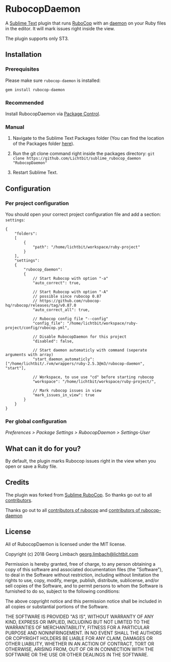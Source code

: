 # RubocopDaemon

A [Sublime Text](http://www.sublimetext.com/) plugin that runs [RuboCop](https://github.com/bbatsov/rubocop) with an [daemon](https://github.com/fohte/rubocop-daemon) on your Ruby files in the editor. It will mark issues right inside the view.

The plugin supports only ST3.

## Installation

### Prerequisites

Please make sure `rubocop-daemon` is installed:

`gem install rubocop-daemon`

### Recommended

Install RubocopDaemon via [Package Control](http://wbond.net/sublime_packages/package_control).

### Manual

1. Navigate to the Sublime Text Packages folder (You can find the location of the Packages folder [here](http://docs.sublimetext.info/en/latest/basic_concepts.html#the-data-directory)).

2. Run the git clone command right inside the packages directory: `git clone https://github.com/Lichtbit/sublime_rubocop_daemon "RubocopDaemon"`

3. Restart Sublime Text.

## Configuration

### Per project configuration

You should open your correct project configuration file and add a section: `settings`:

```
{
    "folders":
    [
        {
            "path": "/home/lichtbit/workspace/ruby-project"
        }
    ],
    "settings":
    {
        "rubocop_daemon":
        {
            // Start Rubocop with option "-a"
            "auto_correct": true,

            // Start Rubocop with option "-A"
            // possible since rubocop 0.87
            // https://github.com/rubocop-hq/rubocop/releases/tag/v0.87.0
            "auto_correct_all": true,

            // Rubocop config file "--config"
            "config_file": "/home/lichtbit/workspace/ruby-project/config/rubocop.yml",

            // Disable RubocopDaemon for this project
            "disabled": false,

            // Start daemon automaticly with command (seperate arguments with array)
            "start_daemon_automaticly": ["/home/lichtbit/.rvm/wrappers/ruby-2.5.3@m3/rubocop-daemon", "start"],

            // Workspace, to use use "cd" before starting rubocop
            "workspace": "/home/lichtbit/workspace/ruby-project/",

            // Mark rubocop issues in view
            "mark_issues_in_view": true
        }
    }
}
```

### Per global configuration

_Preferences > Package Settings > RubocopDaemon > Settings-User_



## What can it do for you?

By default, the plugin marks Rubocop issues right in the view when you open or save a Ruby file.

## Credits

The plugin was forked from [Sublime RuboCop](https://github.com/pderichs/sublime_rubocop). So thanks go out to all [contributors](https://github.com/pderichs/sublime_rubocop/graphs/contributors).

Thanks go out to all [contributors of rubocop](https://github.com/bbatsov/rubocop/graphs/contributors) and [contributors of rubocop-daemon](https://github.com/fohte/rubocop-daemon/graphs/contributors)

## License

All of RubocopDaemon is licensed under the MIT license.

  Copyright (c) 2018 Georg Limbach <georg.limbach@lichtbit.com>

  Permission is hereby granted, free of charge, to any person obtaining a copy
  of this software and associated documentation files (the "Software"), to deal
  in the Software without restriction, including without limitation the rights
  to use, copy, modify, merge, publish, distribute, sublicense, and/or sell
  copies of the Software, and to permit persons to whom the Software is
  furnished to do so, subject to the following conditions:

  The above copyright notice and this permission notice shall be included in
  all copies or substantial portions of the Software.

  THE SOFTWARE IS PROVIDED "AS IS", WITHOUT WARRANTY OF ANY KIND, EXPRESS OR
  IMPLIED, INCLUDING BUT NOT LIMITED TO THE WARRANTIES OF MERCHANTABILITY,
  FITNESS FOR A PARTICULAR PURPOSE AND NONINFRINGEMENT. IN NO EVENT SHALL THE
  AUTHORS OR COPYRIGHT HOLDERS BE LIABLE FOR ANY CLAIM, DAMAGES OR OTHER
  LIABILITY, WHETHER IN AN ACTION OF CONTRACT, TORT OR OTHERWISE, ARISING FROM,
  OUT OF OR IN CONNECTION WITH THE SOFTWARE OR THE USE OR OTHER DEALINGS IN
  THE SOFTWARE.
